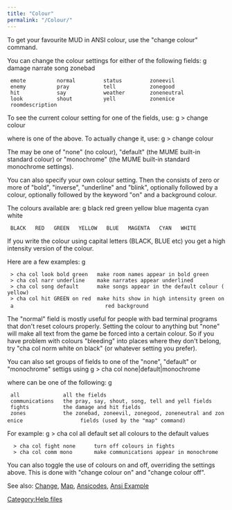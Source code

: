```yaml
---
title: "Colour"
permalink: "/Colour/"
---
```


To get your favourite MUD in ANSI colour, use the "change colour"
command.

You can change the colour settings for either of the following fields:
<nowiki>g damage narrate song zonebad

` emote          normal         status         zoneevil   `
` enemy          pray           tell           zonegood   `
` hit            say            weather        zoneneutral`
` look           shout          yell           zonenice   `
` roomdescription  `

</pre>

To see the current colour setting for one of the fields, use: <nowiki>g
\> change colour <field>

</pre>

where <field> is one of the above. To actually change it, use: <nowiki>g
\> change colour <field> <attribute>

</pre>

The <attribute> may be one of "none" (no colour), "default" (the MUME
built-in standard colour) or "monochrome" (the MUME built-in standard
monochrome settings).

You can also specify your own colour setting. Then the <attribute>
consists of zero or more of "bold", "inverse", "underline" and "blink",
optionally followed by a colour, optionally followed by the keyword "on"
and a background colour.

The colours available are: <nowiki>g black red green yellow blue magenta
cyan white

` BLACK   RED   GREEN   YELLOW   BLUE   MAGENTA   CYAN   WHITE`

</pre>

If you write the colour using capital letters (BLACK, BLUE etc) you get
a high intensity version of the colour.

Here are a few examples: <nowiki>g

` > cha col look bold green   make room names appear in bold green`
` > cha col narr underline    make narrates appear underlined`
` > cha col song default      make songs appear in the default colour (yellow)`
` > cha col hit GREEN on red  make hits show in high intensity green on a`
`                             red background`

</pre>

The "normal" field is mostly useful for people with bad terminal
programs that don't reset colours properly. Setting the colour to
anything but "none" will make all text from the game be forced into a
certain colour. So if you have problem with colours "bleeding" into
places where they don't belong, try "cha col norm white on black" (or
whatever setting you prefer).

You can also set groups of fields to one of the "none", "default" or
"monochrome" settigs using <nowiki>g \> cha col <group>
none\|default\|monochrome

</pre>

where <group> can be one of the following: <nowiki>g

` all              all the fields`
` communications   the pray, say, shout, song, tell and yell fields`
` fights           the damage and hit fields`
` zones            the zonebad, zoneevil, zonegood, zoneneutral and zonenice`
`                  fields (used by the "map" command)`

</pre>

For example: <nowiki>g \> cha col all default set all colours to the
default values

`  > cha col fight none      turn off colours in fights`
`  > cha col comm mono       make communications appear in monochrome`

</pre>

You can also toggle the use of colours on and off, overriding the
settings above. This is done with "change colour on" and "change colour
off".

See also: [Change](Change "wikilink"), [Map](Map "wikilink"),
[Ansicodes](Ansicodes "wikilink"), [Ansi
Example](Ansi_Example "wikilink")

[Category:Help files](Category:Help_files "wikilink")